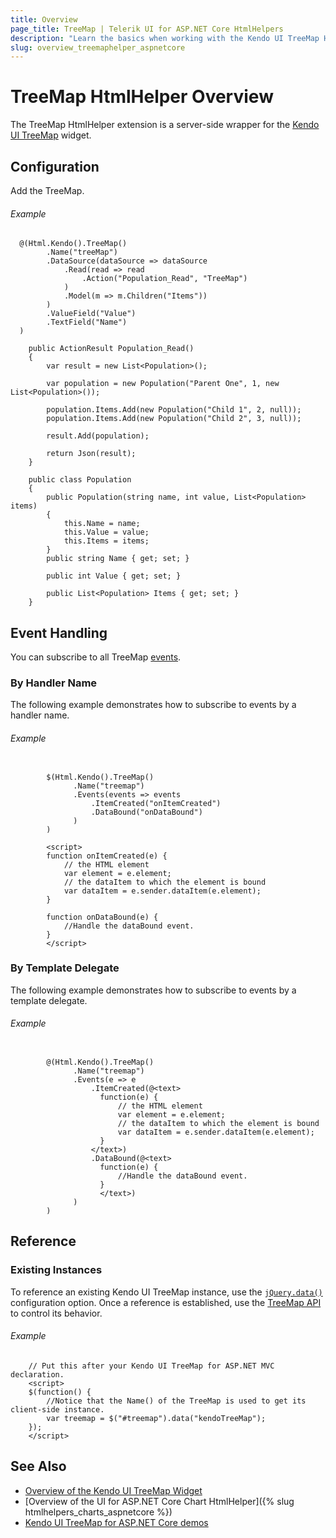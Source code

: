 ```yaml
---
title: Overview
page_title: TreeMap | Telerik UI for ASP.NET Core HtmlHelpers
description: "Learn the basics when working with the Kendo UI TreeMap HtmlHelper for ASP.NET Core (MVC 6 or ASP.NET Core MVC)."
slug: overview_treemaphelper_aspnetcore
---
```


# TreeMap HtmlHelper Overview

The TreeMap HtmlHelper extension is a server-side wrapper for the [Kendo UI TreeMap](https://demos.telerik.com/kendo-ui/treemap/index) widget.

## Configuration

Add the TreeMap.

###### Example

```tab-Razor
  @(Html.Kendo().TreeMap()
        .Name("treeMap")
        .DataSource(dataSource => dataSource
            .Read(read => read
                .Action("Population_Read", "TreeMap")
            )
            .Model(m => m.Children("Items"))
        )
        .ValueField("Value")
        .TextField("Name")
  )
```
```tab-Controler
    public ActionResult Population_Read()
    {
        var result = new List<Population>();

        var population = new Population("Parent One", 1, new List<Population>());

        population.Items.Add(new Population("Child 1", 2, null));
        population.Items.Add(new Population("Child 2", 3, null));

        result.Add(population);      

        return Json(result);
    }
```
```tab-Model
    public class Population
    {
        public Population(string name, int value, List<Population> items)
        {
            this.Name = name;
            this.Value = value;
            this.Items = items;
        }
        public string Name { get; set; }

        public int Value { get; set; }

        public List<Population> Items { get; set; }
    }
```

## Event Handling

You can subscribe to all TreeMap [events](https://docs.telerik.com/kendo-ui/api/javascript/dataviz/ui/treemap#events).

### By Handler Name

The following example demonstrates how to subscribe to events by a handler name.

###### Example

```tab-Razor

        $(Html.Kendo().TreeMap()
              .Name("treemap")
              .Events(events => events
                  .ItemCreated("onItemCreated")
                  .DataBound("onDataBound")
              )
        )

        <script>
        function onItemCreated(e) {
            // the HTML element
            var element = e.element;
            // the dataItem to which the element is bound
            var dataItem = e.sender.dataItem(e.element);
        }

        function onDataBound(e) {
            //Handle the dataBound event.
        }
        </script>
```

### By Template Delegate

The following example demonstrates how to subscribe to events by a template delegate.

###### Example

```tab-Razor

        @(Html.Kendo().TreeMap()
              .Name("treemap")
              .Events(e => e
                  .ItemCreated(@<text>
                    function(e) {
                        // the HTML element
                        var element = e.element;
                        // the dataItem to which the element is bound
                        var dataItem = e.sender.dataItem(e.element);
                    }
                  </text>)
                  .DataBound(@<text>
                    function(e) {
                        //Handle the dataBound event.
                    }
                    </text>)
              )
        )
```

## Reference

### Existing Instances

To reference an existing Kendo UI TreeMap instance, use the [`jQuery.data()`](http://api.jquery.com/jQuery.data/) configuration option. Once a reference is established, use the [TreeMap API](http://docs.telerik.com/kendo-ui/api/javascript/dataviz/ui/treemap#methods) to control its behavior.

###### Example

        // Put this after your Kendo UI TreeMap for ASP.NET MVC declaration.
        <script>
        $(function() {
            //Notice that the Name() of the TreeMap is used to get its client-side instance.
            var treemap = $("#treemap").data("kendoTreeMap");
        });
        </script>

## See Also

* [Overview of the Kendo UI TreeMap Widget](https://docs.telerik.com/kendo-ui/controls/charts/treemap/overview)
* [Overview of the UI for ASP.NET Core Chart HtmlHelper]({% slug htmlhelpers_charts_aspnetcore %})
* [Kendo UI TreeMap for ASP.NET Core demos](https://demos.telerik.com/aspnet-core/treemap/index)
